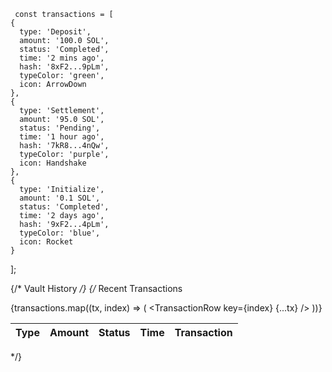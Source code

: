      const transactions = [
    { 
      type: 'Deposit', 
      amount: '100.0 SOL', 
      status: 'Completed', 
      time: '2 mins ago', 
      hash: '8xF2...9pLm',
      typeColor: 'green',
      icon: ArrowDown
    },
    { 
      type: 'Settlement', 
      amount: '95.0 SOL', 
      status: 'Pending', 
      time: '1 hour ago', 
      hash: '7kR8...4nQw',
      typeColor: 'purple',
      icon: Handshake
    },
    { 
      type: 'Initialize', 
      amount: '0.1 SOL', 
      status: 'Completed', 
      time: '2 days ago', 
      hash: '9xF2...4pLm',
      typeColor: 'blue',
      icon: Rocket
    }
  ];
  
   {/* Vault History */}
        {/* <Card className="mb-8 bg-gradient-card border-border shadow-card">
          <CardHeader>
            <CardTitle className="flex items-center gap-2 text-foreground">
              <History className="w-5 h-5 text-vault-blue" />
              Recent Transactions
            </CardTitle>
          </CardHeader>
          <CardContent>
            <div className="overflow-x-auto">
              <table className="w-full">
                <thead>
                  <tr className="border-b border-border">
                    <th className="px-6 py-3 text-left text-xs font-medium text-muted-foreground uppercase tracking-wider">
                      Type
                    </th>
                    <th className="px-6 py-3 text-left text-xs font-medium text-muted-foreground uppercase tracking-wider">
                      Amount
                    </th>
                    <th className="px-6 py-3 text-left text-xs font-medium text-muted-foreground uppercase tracking-wider">
                      Status
                    </th>
                    <th className="px-6 py-3 text-left text-xs font-medium text-muted-foreground uppercase tracking-wider">
                      Time
                    </th>
                    <th className="px-6 py-3 text-left text-xs font-medium text-muted-foreground uppercase tracking-wider">
                      Transaction
                    </th>
                  </tr>
                </thead>
                <tbody>
                  {transactions.map((tx, index) => (
                    <TransactionRow key={index} {...tx} />
                  ))}
                </tbody>
              </table>
            </div>
          </CardContent>
        </Card> */}